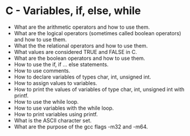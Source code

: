 # C - Variables, if, else, while

* What are the arithmetic operators and how to use them.
* What are the logical operators (sometimes called boolean operators) and how to use them.
* What the the relational operators and how to use them.
* What values are considered TRUE and FALSE in C.
* What are the boolean operators and how to use them.
* How to use the if, if ... else statements.
* How to use comments.
* How to declare variables of types char, int, unsigned int.
* How to assign values to variables.
* How to print the values of variables of type char, int, unsigned int with printf.
* How to use the while loop.
* How to use variables with the while loop.
* How to print variables using printf.
* What is the ASCII character set.
* What are the purpose of the gcc flags -m32 and -m64.
